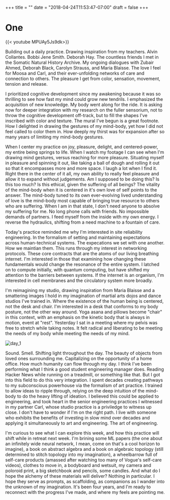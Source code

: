 +++
title = ""
date = "2018-04-24T11:53:47-07:00"
draft = false
+++

# One

{{< youtube MPUAy5Js9dk>}}

Building out a daily practice. Drawing inspiration from my teachers.
Alvin Collantes. Bobbi Jene Smith. Deborah Hay. The countless friends
I met in the Somatic Natural History Archive. My ongoing dialogues
with Zubair Ahmed, Deborah Black, Carolyn Strauss, and Maria Blaisse. 
The love I feel for Moosa and Carl, and their ever-unfolding networks of 
care and connection to others. The pleasure I get from color, sensation,
movement, tension and release.

I prioritized cognitive development since my awakening because it was so 
thrilling to see how fast my mind could grow new tendrils. I emphasized
the acquisition of new knowledge. My body went along for the ride. It is
asking now for deeper integration with my research on the fuller sensorium,
not to throw the cognitive development off-track, but to fill the shapes I've 
inscribed with color and texture. The mural I've begun is a great footnote.
How I delighted in drawing the gestures of my mind-body, yet how I did not
feel called to color them in. How deeply my thirst was for expansion after 
so many years of limiting my mind-body gestures. 

When I center my practice on joy, pleasure, delight, and centered-power, my
entire being springs to life. When I watch my footage I can see when I'm 
drawing mind gestures, versus reaching for more pleasure. Situating
myself in pleasure and spinning it out, like taking a ball of dough and rolling
it out so that it encompasses more and more space. I laugh a lot when I find it.
Right there in the center of it all, my own ability to really feel pleasure
and allow it to expand without judgements. Am I supposed to be doing this? Is
this too much? Is this ethical, given the suffering of all beings? The vitality
of the mind-body when it is centered in it's own love of self points 
to the answer. The mind-body tuned to its own ever-evolving lived understanding 
of love is the mind-body most capable of bringing true resource to others who
are suffering. When I am in that state, I don't need anyone to absolve my suffering
for me. No long phone calls with friends. No impossible demands of partners. I
feed myself from the inside with my own energy. I reverse the hydraulics, shifting
from a need machine to a fountain of care. 

Today's practice reminded me why I'm interested in site reliability engineering. 
In the formalism of setting and maintaining expectations across 
human-technical systems. The expecations we set with one another. 
How we maintian them. This runs through my interest in networking protocols. 
These core contracts that are the atoms of our living breathing internet. 
I'm interested in those that examining how
changing these fundamentals would change the resonance of the entire system. 
I latched on to compute initially, with quantum computing, but have shifted my
attention to the barriers between systems. If the internet is an organism, 
I'm interested in cell membranes and the circulatory system more broadly.

I'm reimagining my studio, drawing inspiration from Maria Blaisse and a smattering
images I hold in my imagination of martial arts dojos and dance studios I've
trained in. Where the existence of the human being is
centered, not the desk and chair. I'm interested in a desk that conforms to my
body posture, not the other way around. Yoga asana and pillows become "chair"
in this context, with an emphasis on the kinetic body that is always in motion,
event at "rest". Yesterday I sat in a meeting
where my pelvis was free to stretch while taking notes. It felt radical and
liberating to be meeting the needs of my body while meeting the needs of my mind.

![day_1](day_1.jpg)

Sound. Smell. Shifting light throughout the day. The beauty of objects from loved
ones surrounding me. Capitalizing on the opportunity of a home office. How much
humanity can flow through my day. I think I've been performing what I think 
a good student engineering manager does. Reading Hacker News while running on a 
treadmill, or something like that. But I got into this field to do this very integration.
I spent decades creating pathways to my subconscious powerhouse via the formalism
of art practice. I trained to allow ideas to ripple through,
relying on the deep intuition of the mind-body to do the heavy lifting of
ideation. I believed this could be applied to engineering, and took heart in 
the senior engineering practices I witnessed in my partner Carl, whose studio
practice is a priviledge to witness up close. I don't have to wonder if
I'm on the right path. I live with 
someone who exhibits the benefits of investing in slow mind over decades 
and applying it simultaneously to art and engineering. The art of engineering.

I'm curious to see what I can explore this week, and how this practice will shift
while in retreat next week. I'm brining some ML papers (the one about an infinitely
wide neural network, I mean, come on that's a cool horizon to imagine), a book 
on abstract algebra and a book on algebraic topology (still determined to 
stitch topology into my imagination), a wheelbarrow full of 
self-care products (amassed after watching too many of Vogue's self-care videos), 
clothes to move in, a bodyboard and wetsuit, my camera and poloroid print, 
a big sketchbook and pencils, some candles. And what do I hope the alchemy
of these materials will deliver? Nothing in particular. I hope they serve
as prompts, as scaffolding, as companions as I wander into the unknown of my 
imagination. It's been four years, and I'm ready to reconnect with the progress 
I've made, and where my feels are pointing me.

